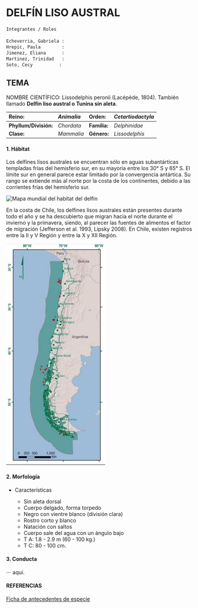 DELFÍN LISO AUSTRAL
======

~~~
Integrantes / Roles

Echeverria, Gabriela :
Hrepic, Paula        :
Jimenez, Eliana      :
Martinez, Trinidad   :
Soto, Cecy          :
~~~

## TEMA

NOMBRE CIENTÍFICO: Lissodelphis peronii (Lacépède, 1804). También llamado **Delfín liso austral o Tunina sin aleta**.
               
| Reino:      | *Animalia*         | Orden:  | *Cetartiodactyla* |
| :------------- |:-----| :-----|:------------------|
| **Phyllum/División:**     | *Chordata* | **Familia:** |  *Delphinidae*     |
| **Clase:**     |  *Mammalia*      |   **Género:** |  *Lissodelphis*    |

 #### 1. Hábitat 
Los delfines lisos australes se encuentran sólo en aguas subantárticas templadas frías del hemisferio sur, en su mayoría entre los 30° S y 65° S. El límite sur
en general parece estar limitado por la convergencia antártica. Su rango se extiende más al norte por
la costa de los continentes, debido a las corrientes frías del hemisferio sur.

![Mapa mundial del habitat del delfin](img/mapa-mundial.JPG)

En la costa de Chile, los delfines lisos australes están
presentes durante todo el año y se ha descubierto que migran hacia el norte durante el invierno y la
primavera, siendo, al parecer las fuentes de alimentos el factor de migración (Jefferson et al. 1993,
Lipsky 2008). En Chile, existen registros entre la II y V Región y entre la X y XII Región. 

![Mapa Chileno del habitat del delfin](img/habitat-delfin.JPG)

 #### 2. Morfología
 
 
 
* Características

     * Sin aleta dorsal
     * Cuerpo delgado, forma torpedo
     * Negro con vientre blanco (división clara)
     * Rostro corto y blanco
     * Natación con saltos
     * Cuerpo sale del agua con un ángulo bajo
     * T A: 1.8 - 2.9 m (60 - 100 kg.)
     * T C: 80 - 100 cm.
     

 #### 3. Conducta 
⋅⋅⋅ aquí.


#### REFERENCIAS
[Ficha de antecedentes de especie](http://www.mma.gob.cl/clasificacionespecies/fichas13proceso/fichas_PAC_13RCE/Lissodelphis_peronii_PAC_13RCE.pdf)

